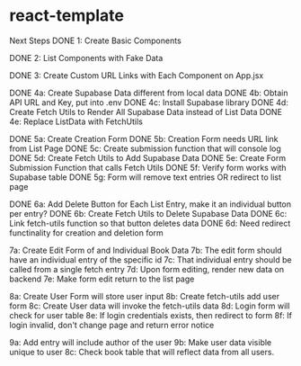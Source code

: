 # react-template
Next Steps
DONE 1: Create Basic Components

DONE 2: List Components with Fake Data

DONE 3: Create Custom URL Links with Each Component on App.jsx

DONE 4a: Create Supabase Data different from local data
DONE 4b: Obtain API URL and Key, put into .env
DONE 4c: Install Supabase library
DONE 4d: Create Fetch Utils to Render All Supabase Data instead of List Data
DONE 4e: Replace ListData with FetchUtils

DONE 5a: Create Creation Form
DONE 5b: Creation Form needs URL link from List Page
DONE 5c: Create submission function that will console log
DONE 5d: Create Fetch Utils to Add Supabase Data
DONE 5e: Create Form Submission Function that calls Fetch Utils
DONE 5f: Verify form works with Supabase table
DONE 5g: Form will remove text entries OR redirect to list page

DONE 6a: Add Delete Button for Each List Entry, make it an individual button per entry?
DONE 6b: Create Fetch Utils to Delete Supabase Data
DONE 6c: Link fetch-utils function so that button deletes data
DONE 6d: Need redirect functinality for creation and deletion form

7a: Create Edit Form of and Individual Book Data
7b: The edit form should have an individual entry of the specific id
7c: That individual entry should be called from a single fetch entry
7d: Upon form editing, render new data on backend
7e: Make form edit return to the list page

8a: Create User Form will store user input
8b: Create fetch-utils add user form
8c: Create User data will invoke the fetch-utils data
8d: Login form will check for user table
8e: If login credentials exists, then redirect to form
8f: If login invalid, don't change page and return error notice

9a: Add entry will include author of the user
9b: Make user data visible unique to user
8c: Check book table that will reflect data from all users.